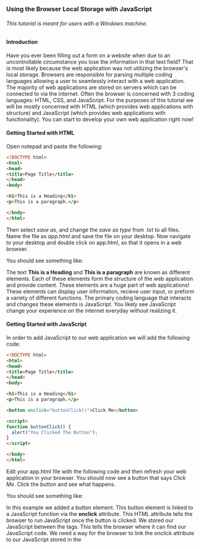 ### Using the Browser Local Storage with JavaScript
###### This tutorial is meant for users with a Windows machine.
#### Introduction
Have you ever been filling out a form on a website when due to an uncontrollable circumstance you lose the information in that text field? That is most likely because the web application was not utilizing the browser's local storage. Browsers are responsible for parsing multiple coding languages allowing a user to seamlessly interact with a web application. The majority of web applications are stored on servers which can be connected to via the internet. Often the browser is concerned with 3 coding languages: HTML, CSS, and JavaScript. For the purposes of this tutorial we will be mostly concerned with HTML (which provides web applications with structure) and JavaScript (which provides web applications with functionality). You can start to develop your own web application right now!

#### Getting Started with HTML
Open notepad and paste the following:

```html
<!DOCTYPE html>
<html>
<head>
<title>Page Title</title>
</head>
<body>

<h1>This is a Heading</h1>
<p>This is a paragraph.</p>

</body>
</html>
```

Then select _save as_, and change the _save as type_ from .txt to all files. Name the file as _app.html_ and save the file on your desktop. Now navigate to your desktop and double click on app.html, so that it opens in a web browser. 

You should see something like:



The text **This is a Heading** and **This is a paragraph** are known as different elements. Each of these elements form the structure of the web application and provide content. These elements are a huge part of web applications! These elements can display user information, recieve user input, or preform a variety of different functions. The primary coding language that interacts and changes these elements is JavaScript. You likely see JavaScript change your experience on the internet everyday without realizing it. 

#### Getting Started with JavaScript
In order to add JavaScript to our web application we will add the following code:

```html
<!DOCTYPE html>
<html>
<head>
<title>Page Title</title>
</head>
<body>

<h1>This is a Heading</h1>
<p>This is a paragraph.</p>

<button onclick="buttonClick()">Click Me</button>

<script>
function buttonClick() {
  alert("You Clicked The Button");
}
</script>

</body>
</html>
```

Edit your app.html file with the following code and then refresh your web application in your browser. You should now see a button that says _Click Me_. Click the button and see what happens.

You should see something like: 



In this example we added a button element. This button element is linked to a JavaScript function via the **onclick** attribute. This HTML attribute tells the browser to run JavaScript once the button is clicked. We stored our JavaScript between the **<script>...</script>** tags. This tells the browser where it can find our JavaScript code. We need a way for the browser to link the onclick attribute to our JavaScript stored in the <script> tags. We do this by defining and calling a function. The **function buttonClick() {...}** between the <script> tags defines what JavaScript code needs to be executed when buttonClick() is mentioned in the HTML. Thus, when **onclick="buttonClick()"** is added in the <button> element it tells the browser to execute the JavaScript code defined in our **function buttonClick() {...}**.

#### Getting Started with Browser Local Storage

In a web application their may be situations where data needs to be saved, but the developer does not want to waste storage space on the server with this data. Circumstances where a less secure short term storage can be utilized. The best option in these instances is to use the browser local storage. Data in this storage container is specific to the web application and the browser. Meaning that the data will not be accessible via another browser or another website. You can always examine the contents of the browser local storage by using the key combination -shift- + -ctrl- + -i-. This will open up a subwindow in your browser that looks like:



You can then select the **>>** two arrows and select application from the drop down window. On the left side menu click on **Local storage**. This screen should look like:



#### Implementing JavaScript with the Browser Local Storage
Now that we know how to access the contents of the browser local storage we can now use JavaScript to store data there. In order to store data in the local storage we need an HTML element that can recieve user input. To do this we will use the form and input tag. We can implement these elements with the following code:

##### Add the HTML Form
```html
<!DOCTYPE html>
<html>
<head>
<title>Page Title</title>
</head>
<body>

<h1>This is a Heading</h1>
<p>This is a paragraph.</p>

<form onsubmit="buttonClick()">
  <input type="text" name="userInput" placeholder="Type Here"></input>
  <br>
  <button type="submit">Save</button>
  <br>
</form>
<script>
function buttonClick() {
  alert("You Clicked The Button");
}
</script>

</body>
</html>
```

Your application should know look like this, and clicking on the save button should bring up the same alert prompt:



Now we need to read the data submitted within the input task. We do this by utilizing event handlers within JavaScript. Events are different things that happen on a webpage, and help execute JavaScript when an action is preformed. We can use an event handler to read the input of the form. In order to do this we can implement the following code:

##### Add the Event Handler
```html
<!DOCTYPE html>
<html>
<head>
<title>Page Title</title>
</head>
<body>

<h1>This is a Heading</h1>
<p>This is a paragraph.</p>

<form onsubmit="buttonClick()">
  <input type="text" name="userInput" placeholder="Type Here"></input>
  <br>
  <button type="submit">Save</button>
  <br>
</form>
<script>
function buttonClick() {
  alert("You Clicked The Button");
}
</script>

</body>
</html>
```
